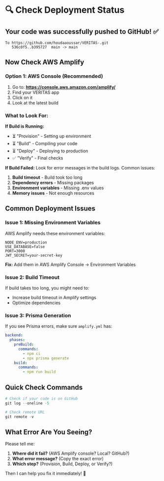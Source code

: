 # 🔍 Check Deployment Status

## Your code was successfully pushed to GitHub! ✅

```
To https://github.com/houdaaoussar/VERITAS-.git
   536c0f5..b395727  main -> main
```

## Now Check AWS Amplify

### Option 1: AWS Console (Recommended)

1. Go to: **https://console.aws.amazon.com/amplify/**
2. Find your VERITAS app
3. Click on it
4. Look at the latest build

### What to Look For:

**If Build is Running:**
- ⏳ "Provision" - Setting up environment
- ⏳ "Build" - Compiling your code
- ⏳ "Deploy" - Deploying to production
- ✅ "Verify" - Final checks

**If Build Failed:**
Look for error messages in the build logs. Common issues:

1. **Build timeout** - Build took too long
2. **Dependency errors** - Missing packages
3. **Environment variables** - Missing .env values
4. **Memory issues** - Not enough resources

## Common Deployment Issues

### Issue 1: Missing Environment Variables

AWS Amplify needs these environment variables:

```
NODE_ENV=production
USE_DATABASE=false
PORT=3000
JWT_SECRET=your-secret-key
```

**Fix:** Add them in AWS Amplify Console → Environment Variables

### Issue 2: Build Timeout

If build takes too long, you might need to:
- Increase build timeout in Amplify settings
- Optimize dependencies

### Issue 3: Prisma Generation

If you see Prisma errors, make sure `amplify.yml` has:

```yaml
backend:
  phases:
    preBuild:
      commands:
        - npm ci
        - npx prisma generate
    build:
      commands:
        - npm run build
```

## Quick Check Commands

```powershell
# Check if your code is on GitHub
git log --oneline -5

# Check remote URL
git remote -v
```

## What Error Are You Seeing?

Please tell me:
1. **Where did it fail?** (AWS Amplify console? Local? GitHub?)
2. **What error message?** (Copy the exact error)
3. **Which step?** (Provision, Build, Deploy, or Verify?)

Then I can help you fix it immediately! 🔧
